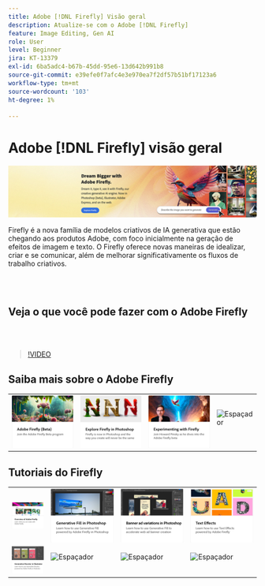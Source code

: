 ```yaml
---
title: Adobe [!DNL Firefly] Visão geral
description: Atualize-se com o Adobe [!DNL Firefly]
feature: Image Editing, Gen AI
role: User
level: Beginner
jira: KT-13379
exl-id: 6ba5adc4-b67b-45dd-95e6-13d642b991b8
source-git-commit: e39efe0f7afc4e3e970ea7f2df57b51bf17123a6
workflow-type: tm+mt
source-wordcount: '103'
ht-degree: 1%

---
```


# Adobe [!DNL Firefly] visão geral

![Imagem principal do Firefly](../assets/firefly.png)

Firefly é a nova família de modelos criativos de IA generativa que estão chegando aos produtos Adobe, com foco inicialmente na geração de efeitos de imagem e texto. O Firefly oferece novas maneiras de idealizar, criar e se comunicar, além de melhorar significativamente os fluxos de trabalho criativos.

<br> 

## Veja o que você pode fazer com o Adobe Firefly

<br> 

>[!VIDEO](https://video.tv.adobe.com/v/3416970t1?quality=12&learn=on&hidetitle=true)

## Saiba mais sobre o Adobe Firefly

<table style="table-layout:fixed">
<tr>
   <td>
      <a href="https://firefly.adobe.com/" target="_blank">
         <img alt="Adobe Firefly (Beta)" src="assets/firefly-beta.png" />
      </a>
  </td>
  <td>
      <a href="https://www.adobe.com/sensei/generative-ai/firefly.html" target="_blank">
         <img alt="Explorar o Firefly no Photoshop" src="assets/firefly-photoshop.png" />
      </a>
  </td>
  <td>
      <a href="webinar-experimenting.md">
         <img alt="Experimentar com Adobe Firefly" src="assets/webinar-experimenting.png" />
      </a>
  </td>
  <td>
    <img alt="Espaçador" src="../assets/Whitespacer.png" />
    <div>
    <br>
  </td>
</tr>
</table>

## Tutoriais do Firefly

<table style="table-layout:fixed">
<tr>
   <td>
      <a href="overview-of-firefly.md">
         <img alt="Visão geral do Adobe Firefly" src="assets/firefly-overview.png" />
      </a>
   </td>
   <td>
      <a href="generative-fill.md">
         <img alt="Preenchimento generativo no Photoshop" src="assets/generative-fill.png" />
      </a>
   </td>
   <td>
      <a href="web-banner-ad.md">
         <img alt="Banner e variações no Photoshop" src="assets/banner-ad-variations.png" />
      </a>
  </td>
  <td>
      <a href="text-effects.md">
         <img alt="Efeitos de texto" src="assets/text-effects.png" />
      </a>
  </td>
</tr>
<tr>
<td>
      <a href="generative-recolor.md">
         <img alt="Recolorir generativo no Illustrator" src="assets/firefly-recolor.png" />
      </a>
  </td>
<td>
    <img alt="Espaçador" src="../assets/Gray_thumbnail.png" />
    <div>
    <br>
  </td>
  <td>
    <img alt="Espaçador" src="../assets/Gray_thumbnail.png" />
    <div>
    <br>
  </td>
  <td>
    <img alt="Espaçador" src="../assets/Gray_thumbnail.png" />
    <div>
    <br>
  </td>
</tr>
</table>
